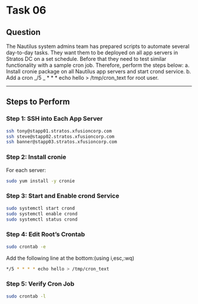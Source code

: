 # Task 06

## Question

The Nautilus system admins team has prepared scripts to automate several day-to-day tasks. They want them to be deployed on all app servers in Stratos DC on a set schedule. Before that they need to test similar functionality with a sample cron job. Therefore, perform the steps below: a. Install cronie package on all Nautilus app servers and start crond service. b. Add a cron _/5 _ \* \* \* echo hello > /tmp/cron_text for root user.

---

## Steps to Perform

### Step 1: SSH into Each App Server

```bash
ssh tony@stapp01.stratos.xfusioncorp.com
ssh steve@stapp02.stratos.xfusioncorp.com
ssh banner@stapp03.stratos.xfusioncorp.com
```

### Step 2: Install cronie

For each server:

```bash
sudo yum install -y cronie
```

### Step 3: Start and Enable crond Service

```bash
sudo systemctl start crond
sudo systemctl enable crond
sudo systemctl status crond
```

### Step 4: Edit Root’s Crontab

```bash
sudo crontab -e
```

Add the following line at the bottom:(using i,esc,:wq)

```bash
*/5 * * * * echo hello > /tmp/cron_text
```

### Step 5: Verify Cron Job

```bash
sudo crontab -l
```
